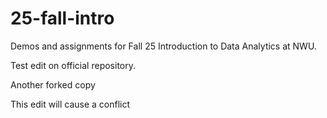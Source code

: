 # 25-fall-intro
Demos and assignments for Fall 25 Introduction to Data Analytics at NWU.

Test edit on official repository.

Another forked copy 

This edit will cause a conflict 